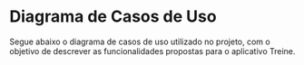 # Diagrama de Casos de Uso

Segue abaixo o diagrama de casos de uso utilizado no projeto, com o objetivo de descrever as funcionalidades propostas para o 
aplicativo Treine.




